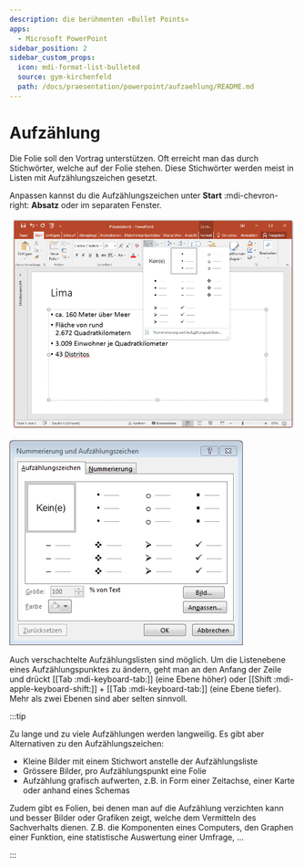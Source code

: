 ```yaml
---
description: die berühmenten «Bullet Points»
apps:
  - Microsoft PowerPoint
sidebar_position: 2
sidebar_custom_props:
  icon: mdi-format-list-bulleted
  source: gym-kirchenfeld
  path: /docs/praesentation/powerpoint/aufzaehlung/README.md
---
```


# Aufzählung



Die Folie soll den Vortrag unterstützen. Oft erreicht man das durch Stichwörter, welche auf der Folie stehen. Diese Stichwörter werden meist in Listen mit Aufzählungszeichen gesetzt.

Anpassen kannst du die Aufzählungszeichen unter __Start__ :mdi-chevron-right: __Absatz__ oder im separaten Fenster.

![Aufzählungszeichen anpassen](./images/bullet-points.png)

![Fenster «Nummerierung und Aufzählungszeichen»](./images/bullet-points-fenster.png)

Auch verschachtelte Aufzählungslisten sind möglich. Um die Listenebene eines Aufzählungspunktes zu ändern, geht man an den Anfang der Zeile und drückt [[Tab :mdi-keyboard-tab:]] (eine Ebene höher) oder [[Shift :mdi-apple-keyboard-shift:]] + [[Tab :mdi-keyboard-tab:]] (eine Ebene tiefer). Mehr als zwei Ebenen sind aber selten sinnvoll.


:::tip

Zu lange und zu viele Aufzählungen werden langweilig. Es gibt aber Alternativen zu den Aufzählungszeichen:

* Kleine Bilder mit einem Stichwort anstelle der Aufzählungsliste
* Grössere Bilder, pro Aufzählungspunkt eine Folie
* Aufzählung grafisch aufwerten, z.B. in Form einer Zeitachse, einer Karte oder anhand eines Schemas

Zudem gibt es Folien, bei denen man auf die Aufzählung verzichten kann und besser Bilder oder Grafiken zeigt, welche dem Vermitteln des Sachverhalts dienen. Z.B. die Komponenten eines Computers, den Graphen einer Funktion, eine statistische Auswertung einer Umfrage, ...

:::
